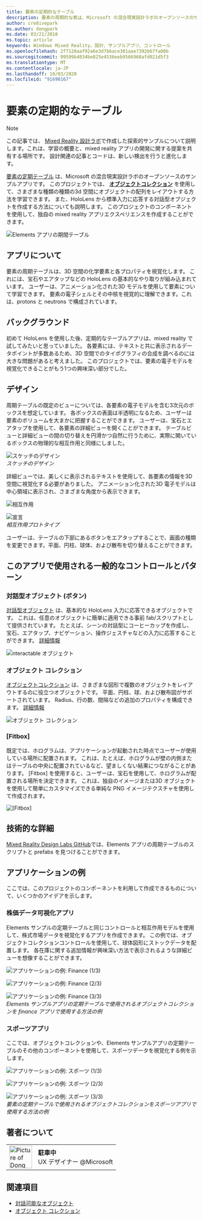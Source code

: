 ```yaml
---
title: 要素の定期的なテーブル
description: 要素の周期的な表は、Microsoft の混合現実設計ラボのオープンソースのサンプルアプリです。ここでは、オブジェクトコレクションを使用してさまざまな種類の3D 空間にオブジェクトの配列を配置する方法を学習できます。
author: cre8ivepark
ms.author: dongpark
ms.date: 03/21/2018
ms.topic: article
keywords: Windows Mixed Reality、設計、サンプルアプリ、コントロール
ms.openlocfilehash: 2f7120aaf92a6e3d7b6ace301aae7392b67fa00b
ms.sourcegitcommit: 09599b4034be825e4536eeb9566968afd021d5f3
ms.translationtype: MT
ms.contentlocale: ja-JP
ms.lasthandoff: 10/03/2020
ms.locfileid: "91690167"
---
```

# <a name="periodic-table-of-the-elements"></a>要素の定期的なテーブル

>[!NOTE]
>この記事では、 [Mixed Reality 設計ラボ](https://github.com/Microsoft/MRDesignLabs_Unity)で作成した探索的サンプルについて説明します。これは、学習の概要と、mixed reality アプリの開発に関する提案を共有する場所です。 設計関連の記事とコードは、新しい検出を行うと進化します。

[要素の定期テーブル](https://github.com/Microsoft/MRDesignLabs_Unity_PeriodicTable) は、Microsoft の混合現実設計ラボのオープンソースのサンプルアプリです。 このプロジェクトでは、 **[オブジェクトコレクション](../../design/object-collection.md)** を使用して、さまざまな種類の種類の3d 空間にオブジェクトの配列をレイアウトする方法を学習できます。 また、HoloLens から標準入力に応答する対話型オブジェクトを作成する方法についても説明します。 このプロジェクトのコンポーネントを使用して、独自の mixed reality アプリエクスペリエンスを作成することができます。

![Elements アプリの期間テーブル](images/640px-periodictable-hero.jpg)

## <a name="about-the-app"></a>アプリについて

要素の周期テーブルは、3D 空間の化学要素と各プロパティを視覚化します。 これには、宝石やエアタップなどの HoloLens の基本的なやり取りが組み込まれています。 ユーザーは、アニメーション化された3D モデルを使用して要素について学習できます。 要素の電子シェルとその中核を視覚的に理解できます。これは、protons と neutrons で構成されています。

## <a name="background"></a>バックグラウンド

初めて HoloLens を使用した後、定期的なテーブルアプリは、mixed reality で試してみたいと思っていました。 各要素には、テキストと共に表示されるデータポイントが多数あるため、3D 空間でのタイポグラフィの合成を調べるのには大きな問題があると考えました。 このプロジェクトでは、要素の電子モデルを視覚化できることがもう1つの興味深い部分でした。

## <a name="design"></a>デザイン

周期テーブルの既定のビューについては、各要素の電子モデルを含む3次元のボックスを想定しています。 各ボックスの表面は半透明になるため、ユーザーは要素のボリュームを大まかに把握することができます。 ユーザーは、宝石とエアタップを使用して、各要素の詳細ビューを開くことができます。 テーブルビューと詳細ビューの間の切り替えを円滑かつ自然に行うために、実際に開いているボックスの物理的な相互作用と同様にしました。

![スケッチのデザイン](images/640px-sketch20170406.jpg)<br>
*スケッチのデザイン*

詳細ビューでは、美しくに表示されるテキストを使用して、各要素の情報を3D 空間に視覚化する必要がありました。 アニメーション化された3D 電子モデルは中心領域に表示され、さまざまな角度から表示できます。

![相互作用](images/640px-periodictable-interaction.jpg)

![宣言](images/640px-periodictable-prototypes.jpg)<br>
*相互作用プロトタイプ*

ユーザーは、テーブルの下部にあるボタンをエアタップすることで、画面の種類を変更できます。平面、円柱、球体、および散布を切り替えることができます。

## <a name="common-controls-and-patterns-used-in-this-app"></a>このアプリで使用される一般的なコントロールとパターン

### <a name="interactable-object-button"></a>対話型オブジェクト (ボタン)

[対話型オブジェクト](../../design/interactable-object.md) は、基本的な HoloLens 入力に応答できるオブジェクトです。 これは、任意のオブジェクトに簡単に適用できる事前 fab/スクリプトとして提供されています。 たとえば、シーンの対話型にコーヒーカップを作成し、宝石、エアタップ、ナビゲーション、操作ジェスチャなどの入力に応答することができます。 [詳細情報](../../design/interactable-object.md)

![nteractable オブジェクト](images/640px-periodictable-interactableobject.jpg)

### <a name="object-collection"></a>オブジェクト コレクション

[オブジェクトコレクション](../../design/object-collection.md) は、さまざまな図形で複数のオブジェクトをレイアウトするのに役立つオブジェクトです。 平面、円柱、球、および散布図がサポートされています。 Radius、行の数、間隔などの追加のプロパティを構成できます。 [詳細情報](../../design/object-collection.md)

![オブジェクト コレクション](images/640px-periodictable-collections.jpg)

### <a name="fitbox"></a>[Fitbox]

既定では、ホログラムは、アプリケーションが起動された時点でユーザーが使用している場所に配置されます。 これは、たとえば、ホログラムが壁の内側またはテーブルの中央に配置されているなど、望ましくない結果につながることがあります。 [Fitbox] を使用すると、ユーザーは、宝石を使用して、ホログラムが配置される場所を決定できます。 これは、独自のイメージまたは3D オブジェクトを使用して簡単にカスタマイズできる単純な PNG イメージテクスチャを使用して作成されます。

![[Fitbox]](../../design/images/450px-periodictable-fitbox.jpg)

## <a name="technical-details"></a>技術的な詳細

[Mixed Reality Design Labs GitHub](https://github.com/Microsoft/MRDesignLabs_Unity_PeriodicTable)では、Elements アプリの周期テーブルのスクリプトと prefabs を見つけることができます。

## <a name="application-examples"></a>アプリケーションの例

ここでは、このプロジェクトのコンポーネントを利用して作成できるものについて、いくつかのアイデアを示します。

### <a name="stock-data-visualization-app"></a>株価データ可視化アプリ

Elements サンプルの定期テーブルと同じコントロールと相互作用モデルを使用して、株式市場データを視覚化するアプリを作成できます。 この例では、オブジェクトコレクションコントロールを使用して、球体図形にストックデータを配置します。 各在庫に関する追加情報が興味深い方法で表示されるような詳細ビューを想像することができます。

![アプリケーションの例: Finance (1/3)](images/640px-periodictable-applicationexamples-finance1.jpg)

![アプリケーションの例: Finance (2/3)](images/640px-periodictable-applicationexamples-finance2.jpg)

![アプリケーションの例: Finance (3/3)](images/640px-periodictable-applicationexamples-finance3.jpg)<br>
*Elements サンプルアプリの定期テーブルで使用されるオブジェクトコレクションを finance アプリで使用する方法の例*

### <a name="sports-app"></a>スポーツアプリ

ここでは、オブジェクトコレクションや、Elements サンプルアプリの定期テーブルのその他のコンポーネントを使用して、スポーツデータを視覚化する例を示します。

![アプリケーションの例: スポーツ (1/3)](images/640px-periodictable-applicationexamples-sports0.jpg)

![アプリケーションの例: スポーツ (2/3)](images/640px-periodictable-applicationexamples-sports1.jpg)

![アプリケーションの例: スポーツ (3/3)](images/640px-periodictable-applicationexamples-sports3.jpg)<br>
*要素の定期テーブルで使用されるオブジェクトコレクションをスポーツアプリで使用する方法の例*

## <a name="about-the-author"></a>著者について

<table style="border-collapse:collapse" padding-left="0px">
<tr>
<td style="border-style: none" width="60px"><img alt="Picture of Dong Yoon Park" width="60" height="60" src="images/dongyoonpark.jpg"></td>
<td style="border-style: none"><b>駐車中</b><br>UX デザイナー @Microsoft</td>
</tr>
</table>

## <a name="see-also"></a>関連項目

* [対話可能なオブジェクト](../../design/interactable-object.md)
* [オブジェクト コレクション](../../design/object-collection.md)
